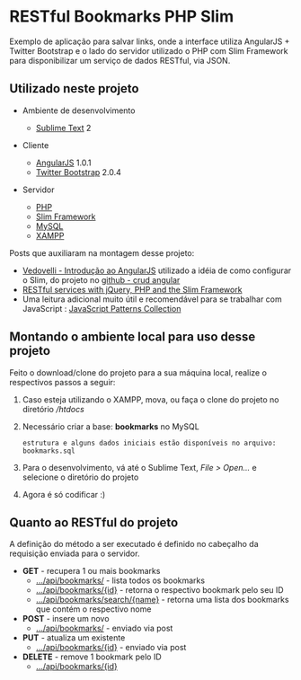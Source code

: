 RESTful Bookmarks PHP Slim
=================================

Exemplo de aplicação para salvar links, onde a interface utiliza AngularJS + Twitter Bootstrap e o lado do servidor utilizado o PHP com Slim Framework para disponibilizar um serviço de dados RESTful, via JSON.

Utilizado neste projeto
-----------------------

* Ambiente de desenvolvimento
  * [Sublime Text](http://www.sublimetext.com/) 2

* Cliente
  * [AngularJS](http://angularjs.org/) 1.0.1
  * [Twitter Bootstrap](twitter.github.com/bootstrap) 2.0.4

* Servidor
  * [PHP](http://php.net/)
  * [Slim Framework](http://www.slimframework.com/) 
  * [MySQL](http://www.mysql.com/)
  * [XAMPP](http://www.apachefriends.org/pt_br/xampp.html)

Posts que auxiliaram na montagem desse projeto:

* [Vedovelli - Introdução ao AngularJS](http://blog.vedovelli.com.br/?p=1946) utilizado a idéia de como configurar o Slim, do projeto no [github - crud angular](https://github.com/vedovelli/crud-angular/)
* [RESTful services with jQuery, PHP and the Slim Framework](http://coenraets.org/blog/2011/12/restful-services-with-jquery-php-and-the-slim-framework/)
* Uma leitura adicional muito útil e recomendável para se trabalhar com JavaScript : [JavaScript Patterns Collection](http://shichuan.github.com/javascript-patterns/)
  
Montando o ambiente local para uso desse projeto
------------------------------------------------
Feito o download/clone do projeto para a sua máquina local, realize o respectivos passos a seguir:

1. Caso esteja utilizando o XAMPP, mova, ou faça o clone do projeto no diretório */htdocs*

2. Necessário criar a base: **bookmarks** no MySQL
	
	`estrutura e alguns dados iniciais estão disponíveis no arquivo: bookmarks.sql`

3. Para o desenvolvimento, vá até o Sublime Text, *File > Open...* e selecione o diretório do projeto

4. Agora é só codificar :)


Quanto ao RESTful do projeto
----------------------------
A definição do método a ser executado é definido no cabeçalho da requisição enviada para o servidor.

* **GET** - recupera 1 ou mais bookmarks
	* [.../api/bookmarks/]() - lista todos os bookmarks
	* [.../api/bookmarks/{id}]() - retorna o respectivo bookmark pelo seu ID
	* [.../api/bookmarks/search/{name}]() - retorna uma lista dos bookmarks que contém o respectivo nome
* **POST** - insere um novo
	* [.../api/bookmarks/]() - enviado via post
* **PUT** - atualiza um existente
	* [.../api/bookmarks/{id}]() - enviado via post 
* **DELETE** - remove 1 bookmark pelo ID
	* [.../api/bookmarks/{id}]() 
